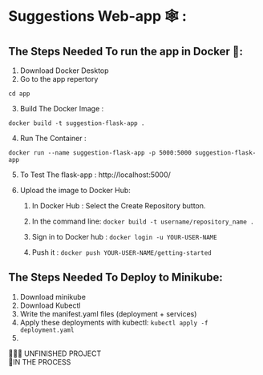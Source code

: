 # Suggestions Web-app 🕸 :

## The Steps Needed To run the app in Docker 🐋:

1. Download Docker Desktop
2. Go to the app repertory
```
cd app
```
3. Build The Docker Image : 

```
docker build -t suggestion-flask-app .
```
4. Run The Container : 

```
docker run --name suggestion-flask-app -p 5000:5000 suggestion-flask-app
```
5. To Test The flask-app : http://localhost:5000/

6. Upload the image to Docker Hub:
    1. In Docker Hub : Select the Create Repository button.
    2. In the command line: ```docker build -t username/repository_name .```

    3. Sign in to Docker hub : ```docker login -u YOUR-USER-NAME```
    4. Push it  : ```docker push YOUR-USER-NAME/getting-started```


## The Steps Needed To Deploy to Minikube:

1. Download minikube
2. Download Kubectl 
3. Write the manifest.yaml files (deployment + services)
4. Apply these deployments with kubectl:
```kubectl apply -f deployment.yaml```
5. 





🙅🏻‍♂️ UNFINISHED PROJECT  <br />
🚩IN THE PROCESS